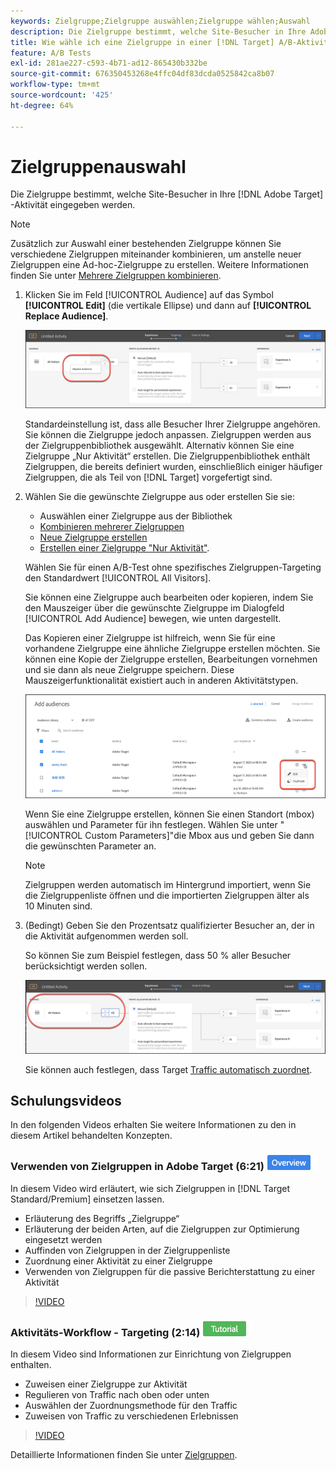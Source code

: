 ```yaml
---
keywords: Zielgruppe;Zielgruppe auswählen;Zielgruppe wählen;Auswahl
description: Die Zielgruppe bestimmt, welche Site-Besucher in Ihre Adobe [!DNL Target] Aktivität eingegeben werden.
title: Wie wähle ich eine Zielgruppe in einer [!DNL Target] A/B-Aktivität aus?
feature: A/B Tests
exl-id: 281ae227-c593-4b71-ad12-865430b332be
source-git-commit: 676350453268e4ffc04df83dcda0525842ca8b07
workflow-type: tm+mt
source-wordcount: '425'
ht-degree: 64%

---
```


# Zielgruppenauswahl

Die Zielgruppe bestimmt, welche Site-Besucher in Ihre [!DNL Adobe Target] -Aktivität eingegeben werden.

>[!NOTE]
>
>Zusätzlich zur Auswahl einer bestehenden Zielgruppe können Sie verschiedene Zielgruppen miteinander kombinieren, um anstelle neuer Zielgruppen eine Ad-hoc-Zielgruppe zu erstellen. Weitere Informationen finden Sie unter [Mehrere Zielgruppen kombinieren](/help/main/c-target/combining-multiple-audiences.md#concept_A7386F1EA4394BD2AB72399C225981E5).

1. Klicken Sie im Feld [!UICONTROL Audience] auf das Symbol **[!UICONTROL Edit]** (die vertikale Ellipse) und dann auf **[!UICONTROL Replace Audience]**.

   ![Option „Zielgruppe ersetzen“](/help/main/c-activities/t-test-ab/t-test-create-ab/assets/replace-audience.png)

   Standardeinstellung ist, dass alle Besucher Ihrer Zielgruppe angehören. Sie können die Zielgruppe jedoch anpassen. Zielgruppen werden aus der Zielgruppenbibliothek ausgewählt. Alternativ können Sie eine Zielgruppe „Nur Aktivität“ erstellen. Die Zielgruppenbibliothek enthält Zielgruppen, die bereits definiert wurden, einschließlich einiger häufiger Zielgruppen, die als Teil von [!DNL Target] vorgefertigt sind.

1. Wählen Sie die gewünschte Zielgruppe aus oder erstellen Sie sie:

   * Auswählen einer Zielgruppe aus der Bibliothek
   * [Kombinieren mehrerer Zielgruppen](/help/main/c-target/combining-multiple-audiences.md#concept_A7386F1EA4394BD2AB72399C225981E5)
   * [Neue Zielgruppe erstellen](/help/main/c-target/c-audiences/create-audience.md#task_1D507519D3AD4390B507F188BD294DC1)
   * [Erstellen einer Zielgruppe &quot;Nur Aktivität&quot;](/help/main/c-target/creating-activity-only-audience.md#concept_A6BADCF530ED4AE1852E677FEBE68483).

   Wählen Sie für einen A/B-Test ohne spezifisches Zielgruppen-Targeting den Standardwert [!UICONTROL All Visitors].

   Sie können eine Zielgruppe auch bearbeiten oder kopieren, indem Sie den Mauszeiger über die gewünschte Zielgruppe im Dialogfeld [!UICONTROL Add Audience] bewegen, wie unten dargestellt.

   Das Kopieren einer Zielgruppe ist hilfreich, wenn Sie für eine vorhandene Zielgruppe eine ähnliche Zielgruppe erstellen möchten. Sie können eine Kopie der Zielgruppe erstellen, Bearbeitungen vornehmen und sie dann als neue Zielgruppe speichern. Diese Mauszeigerfunktionalität existiert auch in anderen Aktivitätstypen.

   ![Symbol für Zielgruppe](/help/main/c-activities/t-test-ab/t-test-create-ab/assets/audience_picker_hover-new.png)

   Wenn Sie eine Zielgruppe erstellen, können Sie einen Standort (mbox) auswählen und Parameter für ihn festlegen. Wählen Sie unter &quot;[!UICONTROL Custom Parameters]&quot;die Mbox aus und geben Sie dann die gewünschten Parameter an.

   >[!NOTE]
   >
   >Zielgruppen werden automatisch im Hintergrund importiert, wenn Sie die Zielgruppenliste öffnen und die importierten Zielgruppen älter als 10 Minuten sind.

1. (Bedingt) Geben Sie den Prozentsatz qualifizierter Besucher an, der in die Aktivität aufgenommen werden soll.

   So können Sie zum Beispiel festlegen, dass 50 % aller Besucher berücksichtigt werden sollen.

   ![Prozentsatz für Zielgruppen](/help/main/c-activities/t-test-ab/t-test-create-ab/assets/audperc-new.png)

   Sie können auch festlegen, dass Target [Traffic automatisch zuordnet](/help/main/c-activities/automated-traffic-allocation/automated-traffic-allocation.md#concept_A1407678796B4C569E94CBA8A9F7F5D4).

## Schulungsvideos

In den folgenden Videos erhalten Sie weitere Informationen zu den in diesem Artikel behandelten Konzepten.

### Verwenden von Zielgruppen in Adobe Target (6:21) ![Übersichts-Badge](/help/main/assets/overview.png)

In diesem Video wird erläutert, wie sich Zielgruppen in [!DNL Target Standard/Premium] einsetzen lassen.

* Erläuterung des Begriffs „Zielgruppe“
* Erläuterung der beiden Arten, auf die Zielgruppen zur Optimierung eingesetzt werden
* Auffinden von Zielgruppen in der Zielgruppenliste
* Zuordnung einer Aktivität zu einer Zielgruppe
* Verwenden von Zielgruppen für die passive Berichterstattung zu einer Aktivität

>[!VIDEO](https://video.tv.adobe.com/v/17398)

### Aktivitäts-Workflow - Targeting (2:14) ![Tutorial-Badge](/help/main/assets/tutorial.png)

In diesem Video sind Informationen zur Einrichtung von Zielgruppen enthalten.

* Zuweisen einer Zielgruppe zur Aktivität
* Regulieren von Traffic nach oben oder unten
* Auswählen der Zuordnungsmethode für den Traffic
* Zuweisen von Traffic zu verschiedenen Erlebnissen

>[!VIDEO](https://video.tv.adobe.com/v/17385)

Detaillierte Informationen finden Sie unter [Zielgruppen](/help/main/c-target/c-audiences/audiences.md#concept_65BE870D290E412D8BBF557EEA67C271).
